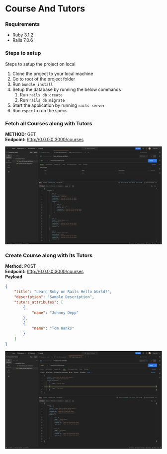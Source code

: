 # Course And Tutors

### Requirements
- Ruby 3.1.2
- Rails 7.0.6

### Steps to setup

Steps to setup the project on local  
1. Clone the project to your local machine
2. Go to root of the project folder
3. Run `bundle install`
4. Setup the database by running the below commands
   1. Run `rails db:create`
   2. Run `rails db:migrate`
5. Start the application by running `rails server`
6. Run `rspec` to run the specs 

### Fetch all Courses along with Tutors  
**METHOD:** GET   
**Endpoint:**  http://0.0.0.0:3000/courses  

![Fetch All Courses and its Tutors](public/fetch_all_courses_and_tutors.png)


### Create Course along with its Tutors  
**Method:** POST   
**Endpoint:** http://0.0.0.0:3000/courses   
**Payload**
```json
{
    "title": "Learn Ruby on Rails Hello World!",
    "description": "Sample Description",
    "tutors_attributes": [
        {
            "name": "Johnny Depp"
        },
        {
            "name": "Tom Hanks"
        }
    ]
}
```

![Create Course along with its Tutors](public/create_courses_and_tutors.png)  
